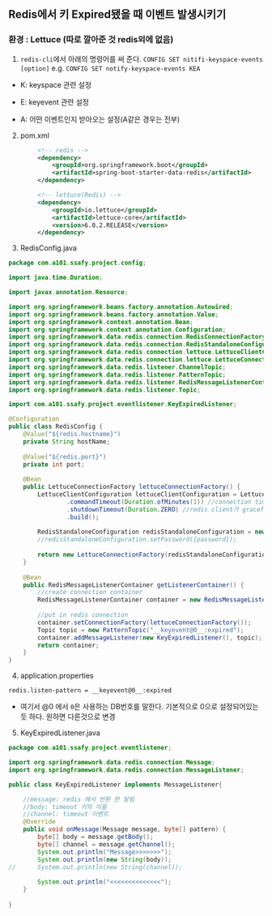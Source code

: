 ## Redis에서 키 Expired됐을 때 이벤트 발생시키기

### 환경 : Lettuce (따로 깔아준 것 redis외에 없음)

1. `redis-cli`에서 아래의 명령어를 써 준다.
`CONFIG SET nitifi-keyspace-events [option]`
e.g. `CONFIG SET notify-keyspace-events KEA`
  * K: keyspace 관련 설정

  * E: keyevent 관련 설정

  * A: 어떤 이벤트인지 받아오는 설정(A같은 경우는 전부)
  
2. pom.xml 
```xml
        <!-- redis -->
        <dependency>
            <groupId>org.springframework.boot</groupId>
            <artifactId>spring-boot-starter-data-redis</artifactId>
        </dependency>

        <!-- lettuce(Redis) -->
        <dependency>
			<groupId>io.lettuce</groupId>
			<artifactId>lettuce-core</artifactId>
 			<version>6.0.2.RELEASE</version>
		</dependency>	
```

3. RedisConfig.java
```java
package com.a101.ssafy.project.config;

import java.time.Duration;

import javax.annotation.Resource;

import org.springframework.beans.factory.annotation.Autowired;
import org.springframework.beans.factory.annotation.Value;
import org.springframework.context.annotation.Bean;
import org.springframework.context.annotation.Configuration;
import org.springframework.data.redis.connection.RedisConnectionFactory;
import org.springframework.data.redis.connection.RedisStandaloneConfiguration;
import org.springframework.data.redis.connection.lettuce.LettuceClientConfiguration;
import org.springframework.data.redis.connection.lettuce.LettuceConnectionFactory;
import org.springframework.data.redis.listener.ChannelTopic;
import org.springframework.data.redis.listener.PatternTopic;
import org.springframework.data.redis.listener.RedisMessageListenerContainer;
import org.springframework.data.redis.listener.Topic;

import com.a101.ssafy.project.eventlistener.KeyExpiredListener;

@Configuration
public class RedisConfig {
	@Value("${redis.hostname}")
	private String hostName;
	
	@Value("${redis.port}")
	private int port;
	
	@Bean
	public LettuceConnectionFactory lettuceConnectionFactory() {
		LettuceClientConfiguration lettuceClientConfiguration = LettuceClientConfiguration.builder()
				.commandTimeout(Duration.ofMinutes(1)) //connection time out
				.shutdownTimeout(Duration.ZERO) //redis client가 graceful 하게 close 될때까지의 timeout 설정(0일경우 제한 X)
				.build();
		
		RedisStandaloneConfiguration redisStandaloneConfiguration = new RedisStandaloneConfiguration(hostName, port);
		//redisStandaloneConfiguration.setPassword({password});
		
		return new LettuceConnectionFactory(redisStandaloneConfiguration, lettuceClientConfiguration);
	}
	
	@Bean
	public RedisMessageListenerContainer getListenerContainer() {
		//create connection container
		RedisMessageListenerContainer container = new RedisMessageListenerContainer();
		
		//put in redis connection
		container.setConnectionFactory(lettuceConnectionFactory());
		Topic topic = new PatternTopic("__keyevent@0__:expired");
		container.addMessageListener(new KeyExpiredListener(), topic);
		return container;
	}
}
```

4. application.properties

```redis.listen-pattern = __keyevent@0__:expired```
* 여기서 @0 에서 `0`은 사용하는 DB번호를 말한다. 기본적으로 0으로 설정되어있는 듯 하다. 원하면 다른것으로 변경

5. KeyExpiredListener.java
```java
package com.a101.ssafy.project.eventlistener;

import org.springframework.data.redis.connection.Message;
import org.springframework.data.redis.connection.MessageListener;

public class KeyExpiredListener implements MessageListener{

	//message: redis 에서 반환 한 알림
	//body: timeout 키의 이름
	//channel: timeout 이벤트
	@Override
	public void onMessage(Message message, byte[] pattern) {
		byte[] body = message.getBody();
		byte[] channel = message.getChannel();
		System.out.println("Message>>>>>>>");
		System.out.println(new String(body));
//		System.out.println(new String(channel));
	
		System.out.println("<<<<<<<<<<<<<<");
	}
 
}

```
